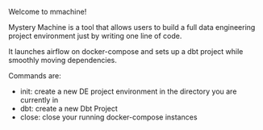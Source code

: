 Welcome to mmachine! 

Mystery Machine is a tool that allows users to build a full data engineering project environment
just by writing one line of code.

It launches airflow on docker-compose and sets up a dbt project while smoothly moving dependencies.

Commands are:

 - init:
  create a new DE project environment in the directory you are currently in
 - dbt:
  create a new Dbt Project
 - close:
  close your running docker-compose instances
